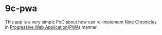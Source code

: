 # 9c-pwa

This app is a very simple PoC about how can re-implement [Nine Chronicles][] in [Progressive Web Application(PWA)][PWA] manner.

[Nine Chronicles]: https://nine-chronicles.com
[PWA]: https://web.dev/progressive-web-apps/